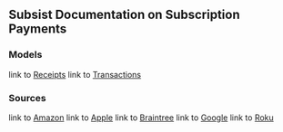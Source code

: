 ## Subsist Documentation on Subscription Payments

### Models

link to [Receipts](/docs/models/receipts)
link to [Transactions](/docs/models/transactions)

### Sources 

link to [Amazon](/docs/sources/amazon)
link to [Apple](/docs/sources/apple)
link to [Braintree](/docs/sources/braintree)
link to [Google](/docs/sources/google)
link to [Roku](/docs/sources/roku)
